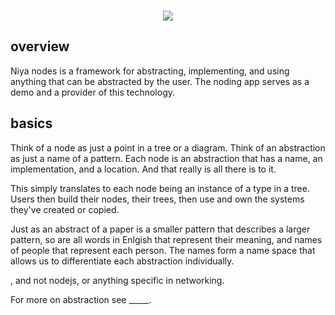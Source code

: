 <p align=center>
</br>
<img src="https://github.com/johans-work/niyanodes/assets/108384802/8db06b17-19a3-4a30-b5ac-0ebb34114648">
</br>
</p>

## overview

Niya nodes is a framework for abstracting, implementing, and using anything that can be abstracted by the user. The noding app serves as a demo and a provider of this technology.

## basics

Think of a node as just a point in a tree or a diagram. Think of an abstraction as just a name of a pattern. Each node is an abstraction that has a name, an implementation, and a location. And that really is all there is to it. 



This simply translates to each node being an instance of a type in a tree. Users then build their nodes, their trees, then use and own the systems they've created or copied. 




Just as an abstract of a paper is a smaller pattern that describes a larger pattern, so are all words in Enlgish that represent their meaning, and names of people that represent each person. The names form a name space that allows us to differentiate each abstraction individually.


, and not nodejs, or anything specific in networking.

For more on abstraction see _____.





